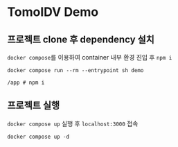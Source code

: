 # TomoIDV Demo 

## 프로젝트 clone 후 dependency 설치 
`docker compose`를 이용하여 container 내부 환경 진입 후 `npm i` 
```
docker compose run --rm --entrypoint sh demo

/app # npm i 
```

## 프로젝트 실행
`docker compose up` 실행 후 `localhost:3000` 접속 
```
docker compose up -d 
```
